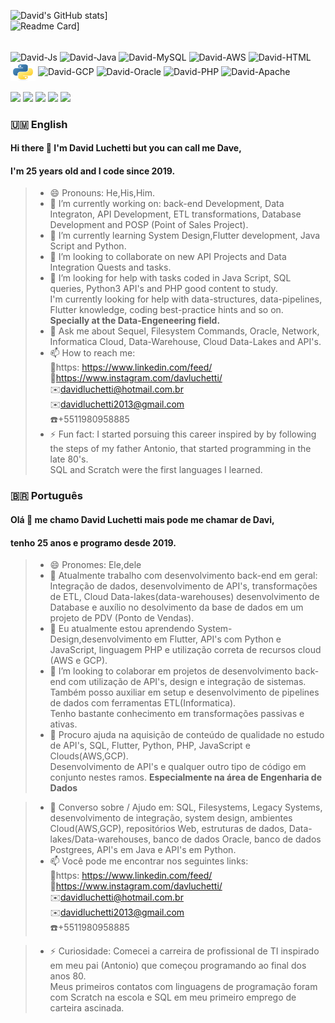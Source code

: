 ![David's GitHub stats](https://github-readme-stats.vercel.app/api?username=Davidluchetti&theme=highcontrast&show_icons=true)]
<br>
![Readme Card](https://github-readme-stats.vercel.app/api/pin/?username=Davidluchetti&repo=github-readme-stats)]
<br>
<div style="display: inline_block"><br>
  <img align="center" alt="David-Js" height="30" width="40" src="https://cdn.jsdelivr.net/gh/devicons/devicon/icons/javascript/javascript-original.svg">
  <img align="center" alt="David-Java" height="30" width="40" src="https://cdn.jsdelivr.net/gh/devicons/devicon/icons/java/java-plain-wordmark.svg">
  <img align="center" alt="David-MySQL" height="30" width="40" src="https://cdn.jsdelivr.net/gh/devicons/devicon/icons/mysql/mysql-original-wordmark.svg">
  <img align="center" alt="David-AWS" height="30" width="40" src="https://cdn.jsdelivr.net/gh/devicons/devicon/icons/amazonwebservices/amazonwebservices-original-wordmark.svg">
  <img align="center" alt="David-HTML" height="30" width="40" src="https://cdn.jsdelivr.net/gh/devicons/devicon/icons/html5/html5-original-wordmark.svg">
  <img align="center" alt="David-Python" height="30" width="40" src="https://raw.githubusercontent.com/devicons/devicon/master/icons/python/python-original.svg">
  <img align="center" alt="David-GCP" height="30" width="40" src="https://cdn.jsdelivr.net/gh/devicons/devicon/icons/googlecloud/googlecloud-original-wordmark.svg">
  <img align="center" alt="David-Oracle" height="30" width="40" src="https://cdn.jsdelivr.net/gh/devicons/devicon/icons/oracle/oracle-original.svg">
  <img align="center" alt="David-PHP" height="30" width="40" src="https://cdn.jsdelivr.net/gh/devicons/devicon/icons/php/php-plain.svg">
  <img align="center" alt="David-Apache" height="30" width="40" src="https://cdn.jsdelivr.net/gh/devicons/devicon/icons/apache/apache-original-wordmark.svg">
</div>
<br>
<div>
  <a href="https://instagram.com/davluchetti" target="_blank"><img src="https://img.shields.io/badge/-Instagram-%23E4405F?style=for-the-badge&logo=instagram&logoColor=white" target="_blank"></a>
   <a href = "mailto:davidluchetti@hotmail.com.br"><img src="https://img.shields.io/badge/Microsoft_Outlook-0078D4?style=for-the-badge&logo=microsoft-outlook&logoColor=white?style=for-the-badge&logo=gmail&logoColor=white" target="_blank"></a>
  <a href = "mailto:davidluchetti2013@gmail.com"><img src="https://img.shields.io/badge/-Gmail-%23333?style=for-the-badge&logo=gmail&logoColor=white" target="_blank"></a>
  <a href="https://www.linkedin.com/in/david-luchetti-b04ab3182/" target="_blank"><img src="https://img.shields.io/badge/-LinkedIn-%230077B5?style=for-the-badge&logo=linkedin&logoColor=white" target="_blank"></a>
    <a href="https://wa.me/5511980968885" target="_blank"><img src="https://img.shields.io/badge/WhatsApp-25D366?style=for-the-badge&logo=whatsapp&logoColor=white?style=for-the-badge&logo=linkedin&logoColor=white" target="_blank"></a>
</div>

### <p>:us_outlying_islands: English
#### Hi there 👋 I'm David Luchetti but you can call me Dave,<br>
#### I'm 25 years old and I code since 2019.
> - 😄 Pronouns: He,His,Him.<br>
> - 👔 I’m currently working on: back-end Development, Data Integraton, API Development, ETL transformations, Database Development and POSP (Point of Sales Project).<br>
> - 📖 I’m currently learning System Design,Flutter development, Java Script and Python.<br>
> - 👯 I’m looking to collaborate on new API Projects and Data Integration Quests and tasks.<br>
> - 🤔 I’m looking for help with tasks coded in Java Script, SQL queries, Python3 API's and PHP good content to study.<br>
I'm currently looking for help with data-structures, data-pipelines, Flutter knowledge, coding best-practice hints and so on.<br>
**Specially at the Data-Engeneering field.**<br>
> - 💬 Ask me about Sequel, Filesystem Commands, Oracle, Network, Informatica Cloud, Data-Warehouse, Cloud Data-Lakes and API's.<br>
> - 📫 How to reach me:<br>
📑https: https://www.linkedin.com/feed/<br>
📸https://www.instagram.com/davluchetti/<br>
✉️davidluchetti@hotmail.com.br<br>
✉️davidluchetti2013@gmail.com<br>
☎️+5511980958885<br>
> - ⚡ Fun fact: I started porsuing this career inspired by by following the steps of my father Antonio, that started programming in the late 80's.<br>
SQL and Scratch were the first languages I learned.</p>

### <p>:brazil: Português
#### Olá 👋 me chamo David Luchetti mais pode me chamar de Davi,<br>
#### tenho 25 anos e programo desde 2019.
> - 😄 Pronomes: Ele,dele<br>
> - 👔 Atualmente trabalho com desenvolvimento back-end em geral: Integração de dados, desenvolvimento de API's, transformações de ETL, Cloud Data-lakes(data-warehouses) desenvolvimento de Database e auxílio no desolvimento da base de dados em um projeto de PDV (Ponto de Vendas).<br>
> - 📖 Eu atualmente estou aprendendo System-Design,desenvolvimento em Flutter, API's com Python e JavaScript, linguagem PHP e utilização correta de recursos cloud (AWS e GCP).<br>
> - 👯 I’m looking to colaborar em projetos de desenvolvimento back-end com utilização de API's, design e integração de sistemas.<br>
Também posso auxiliar em setup e desenvolvimento de pipelines de dados com ferramentas ETL(Informatica).<br>
Tenho bastante conhecimento em transformações passivas e ativas.
> - 🤔 Procuro ajuda na aquisição de conteúdo de qualidade no estudo de API's, SQL, Flutter, Python, PHP, JavaScript e Clouds(AWS,GCP).<br>
Desenvolvimento de API's e qualquer outro tipo de código em conjunto nestes ramos. **Especialmente na área de Engenharia de Dados**<br>

> - 💬 Converso sobre / Ajudo em: SQL, Filesystems, Legacy Systems, desenvolvimento de integração, system design, ambientes Cloud(AWS,GCP), repositórios Web, estruturas de dados, Data-lakes/Data-warehouses, banco de dados Oracle, banco de dados Postgrees, API's em Java e API's em Python.<br>
> - 📫 Você pode me encontrar nos seguintes links:<br>
📑https: https://www.linkedin.com/feed/<br>
📸https://www.instagram.com/davluchetti/<br>
✉️davidluchetti@hotmail.com.br<br>
✉️davidluchetti2013@gmail.com<br>
☎️+5511980958885<br>

> - ⚡ Curiosidade: Comecei a carreira de profissional de TI inspirado em meu pai (Antonio) que começou programando ao final dos anos 80.<br> Meus primeiros contatos com linguagens de programação foram com Scratch na escola e SQL em meu primeiro emprego de carteira ascinada.</p>
